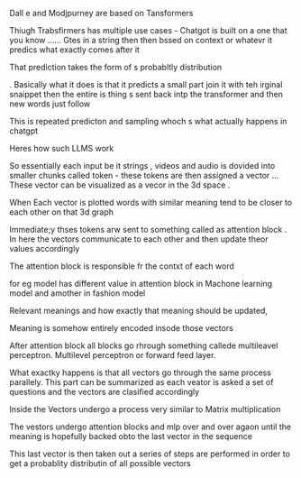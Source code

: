 Dall e and Modjpurney are based on Tansformers 


Thiugh Trabsfirmers has multiple use cases - Chatgot is built on a one that you know ...... Gtes in a string then then bssed on context or whatevr it predics what exactly comes after it 

That prediction takes the form of s probabltly distribution 

. Basically what it does is that it predicts  a small part join it with teh irginal snaippet then the entire is thing s sent back intp the transformer and  then new words just follow 

This is repeated predicton and sampling whoch s what actually happens in chatgpt 

Heres how such LLMS work 

So essentially each input be it strings , videos and audio is dovided into smaller chunks called token - these tokens are then assigned a vector ... These vector can be visualized as a vecor in the 3d space . 

When Each vector is plotted words with similar meaning tend to be closer to each other on that 3d graph 

Immediate;y thses tokens arw sent to something called as attention block . In here the vectors communicate to each other and then update theor values accordingly

The attention block is responsible fr the contxt of each word


for eg model has different value in attention block in Machone learning model and amother in fashion model 

Relevant meanings and how exactly that meaning should be updated,

Meaning is somehow entirely encoded insode those vectors 


After attention block all blocks go rhrough something callede multileavel perceptron. Multilevel perceptron or forward feed layer. 

What exactky happens is that all vectors go through the same process parallely. This part can be summarized as each veator is asked a set of questions and the vectors are clasified accordingly 

Inside the Vectors undergo a process very similar to Matrix multiplication 

The vestors undergo attention blocks and mlp over and over agaon until the meaning is hopefully backed obto the last vector in the sequence 


This last  vector is then taken out a series of steps are performed in order to get a  probablity distributin of all possible vectors 


